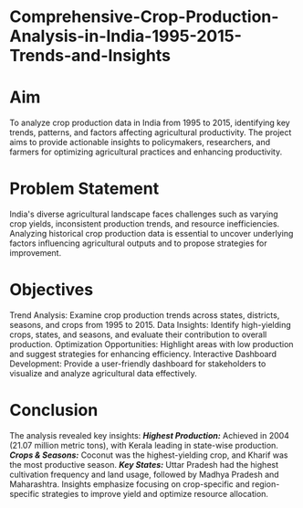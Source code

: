 # Comprehensive-Crop-Production-Analysis-in-India-1995-2015-Trends-and-Insights

# Aim
To analyze crop production data in India from 1995 to 2015, identifying key trends, patterns, and factors affecting agricultural productivity. The project aims to provide actionable insights to policymakers, researchers, and farmers for optimizing agricultural practices and enhancing productivity.

# Problem Statement
India's diverse agricultural landscape faces challenges such as varying crop yields, inconsistent production trends, and resource inefficiencies. Analyzing historical crop production data is essential to uncover underlying factors influencing agricultural outputs and to propose strategies for improvement.

# Objectives
Trend Analysis: Examine crop production trends across states, districts, seasons, and crops from 1995 to 2015.
Data Insights: Identify high-yielding crops, states, and seasons, and evaluate their contribution to overall production.
Optimization Opportunities: Highlight areas with low production and suggest strategies for enhancing efficiency.
Interactive Dashboard Development: Provide a user-friendly dashboard for stakeholders to visualize and analyze agricultural data effectively.

# Conclusion
The analysis revealed key insights:
 ***Highest Production:*** Achieved in 2004 (21.07 million metric tons), with Kerala leading in state-wise production.
 ***Crops & Seasons:*** Coconut was the highest-yielding crop, and Kharif was the most productive season.
 ***Key States:*** Uttar Pradesh had the highest cultivation frequency and land usage, followed by Madhya Pradesh and Maharashtra.
Insights emphasize focusing on crop-specific and region-specific strategies to improve yield and optimize resource allocation.
